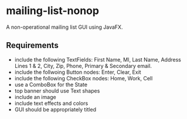 # mailing-list-nonop
A non-operational mailing list GUI using JavaFX.

## Requirements
- include the following TextFields: First Name, MI, Last Name, Address Lines 1 & 2, City, Zip, Phone, Primary & Secondary email.
- include the follwoing Button nodes: Enter, Clear, Exit
- include the following CheckBox nodes: Home, Work, Cell
- use a ComboBox for the State
- top banner should use Text shapes
- include an image
- include text effects and colors
- GUI should be appropriately titled
